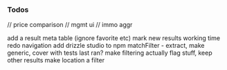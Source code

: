 ### Todos

// price comparison
// mgmt ui
// immo aggr

add a result meta table (ignore favorite etc)
mark new results
working time
redo navigation
add drizzle studio to npm
matchFilter - extract, make generic, cover with tests
last ran?
make filtering actually flag stuff, keep other results
make location a filter
